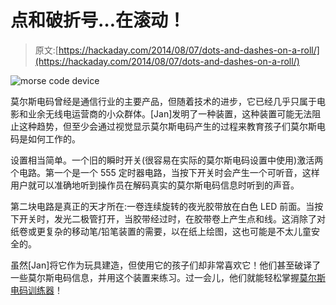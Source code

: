 # 点和破折号…在滚动！

> 原文:[https://hackaday.com/2014/08/07/dots-and-dashes-on-a-roll/](https://hackaday.com/2014/08/07/dots-and-dashes-on-a-roll/)

![morse code device](../Images/2bffb51dd1a8cb5ffbdab02bad6a2906.png)

莫尔斯电码曾经是通信行业的主要产品，但随着技术的进步，它已经几乎只属于电影和业余无线电运营商的小众群体。[Jan]发明了一种装置，这种装置可能无法阻止这种趋势，但至少会通过视觉显示莫尔斯电码产生的过程来教育孩子们莫尔斯电码是如何工作的。

设置相当简单。一个旧的瞬时开关(很容易在实际的莫尔斯电码设置中使用)激活两个电路。第一个是一个 555 定时器电路，当按下开关时会产生一个可听音，这样用户就可以准确地听到操作员在解码真实的莫尔斯电码信息时听到的声音。

第二块电路是真正的天才所在:一卷连续旋转的夜光胶带放在白色 LED 前面。当按下开关时，发光二极管打开，当胶带经过时，在胶带卷上产生点和线。这消除了对纸卷或更复杂的移动笔/铅笔装置的需要，以在纸上绘图，这也可能是不太儿童安全的。

虽然[Jan]将它作为玩具建造，但使用它的孩子们却非常喜欢它！他们甚至破译了一些莫尔斯电码信息，并用这个装置来练习。过一会儿，他们就能轻松掌握[莫尔斯电码训练器](http://hackaday.com/2014/01/17/magic-morse-arduino-trainer/)！